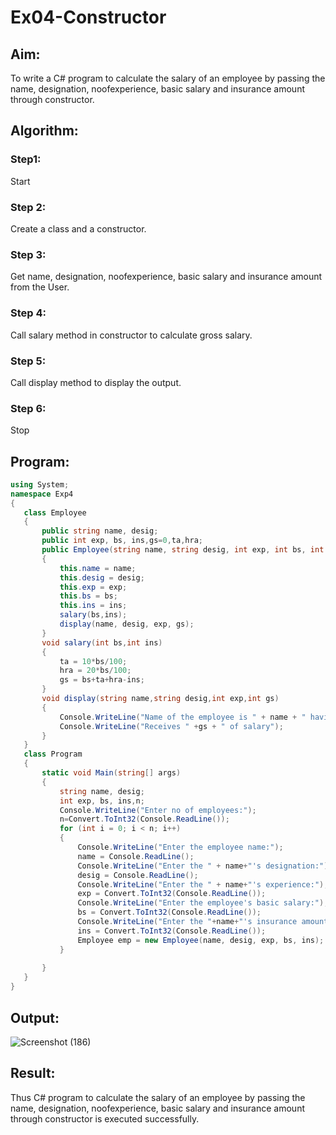 # Ex04-Constructor

## Aim:
 To write a C# program to calculate the salary of an employee by passing the name, designation, noofexperience, basic salary and insurance amount through constructor.
 
 ## Algorithm:
 ### Step1:
 Start
 ### Step 2:
 Create a class and a constructor.
 ### Step 3:
 Get name, designation, noofexperience, basic salary and insurance amount from the User.
 ### Step 4:
 Call salary method in constructor to calculate gross salary.
 ### Step 5:
 Call display method to display the output.
 ### Step 6:
 Stop
 
 ## Program:
 ```c#
 using System;
namespace Exp4
{
    class Employee
    {
        public string name, desig;
        public int exp, bs, ins,gs=0,ta,hra;
        public Employee(string name, string desig, int exp, int bs, int ins)
        {
            this.name = name;
            this.desig = desig;
            this.exp = exp;
            this.bs = bs;
            this.ins = ins;
            salary(bs,ins);
            display(name, desig, exp, gs);
        }
        void salary(int bs,int ins)
        {
            ta = 10*bs/100;
            hra = 20*bs/100;
            gs = bs+ta+hra-ins;
        }
        void display(string name,string desig,int exp,int gs)
        {
            Console.WriteLine("Name of the employee is " + name + " having " + exp + " years of experience,working as " + desig);
            Console.WriteLine("Receives " +gs + " of salary");
        }
    }
    class Program
    {
        static void Main(string[] args)
        {
            string name, desig;
            int exp, bs, ins,n;
            Console.WriteLine("Enter no of employees:");
            n=Convert.ToInt32(Console.ReadLine());
            for (int i = 0; i < n; i++)
            {
                Console.WriteLine("Enter the employee name:");
                name = Console.ReadLine();
                Console.WriteLine("Enter the " + name+"'s designation:");
                desig = Console.ReadLine();
                Console.WriteLine("Enter the " + name+"'s experience:");
                exp = Convert.ToInt32(Console.ReadLine());
                Console.WriteLine("Enter the employee's basic salary:");
                bs = Convert.ToInt32(Console.ReadLine());
                Console.WriteLine("Enter the "+name+"'s insurance amount:");
                ins = Convert.ToInt32(Console.ReadLine());
                Employee emp = new Employee(name, desig, exp, bs, ins);
            }
            
        }
    }
}
```
 
 ## Output:
 ![Screenshot (186)](https://user-images.githubusercontent.com/75234807/167077088-780c80a8-31b1-44f8-b9ee-c44bb19283fa.png)
 
 ## Result:
Thus C# program to calculate the salary of an employee by passing the name, designation, noofexperience, basic salary and insurance amount through constructor is executed successfully.
